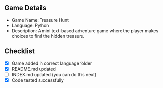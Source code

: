 ## Game Details
- Game Name: Treasure Hunt
- Language: Python
- Description: A mini text-based adventure game where the player makes choices to find the hidden treasure.


## Checklist
- [x] Game added in correct language folder
- [x] README.md updated
- [ ] INDEX.md updated (you can do this next)
- [x] Code tested successfully
